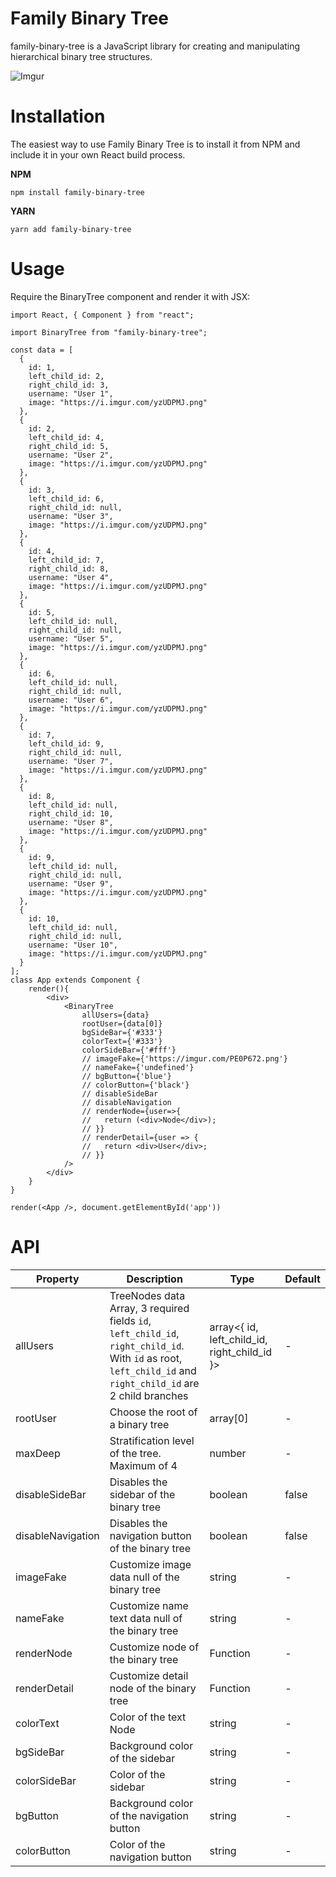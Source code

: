 # Family Binary Tree

family-binary-tree is a JavaScript library for creating and manipulating hierarchical binary tree structures.

![Imgur](https://i.imgur.com/SRJiZk2.png)

# Installation

The easiest way to use Family Binary Tree is to install it from NPM and include it in your own React build process.

__NPM__
```
npm install family-binary-tree
```
__YARN__
```
yarn add family-binary-tree
```

# Usage

Require the BinaryTree component and render it with JSX:

```
import React, { Component } from "react";

import BinaryTree from "family-binary-tree";

const data = [
  {
    id: 1,
    left_child_id: 2,
    right_child_id: 3,
    username: "User 1",
    image: "https://i.imgur.com/yzUDPMJ.png"
  },
  {
    id: 2,
    left_child_id: 4,
    right_child_id: 5,
    username: "User 2",
    image: "https://i.imgur.com/yzUDPMJ.png"
  },
  {
    id: 3,
    left_child_id: 6,
    right_child_id: null,
    username: "User 3",
    image: "https://i.imgur.com/yzUDPMJ.png"
  },
  {
    id: 4,
    left_child_id: 7,
    right_child_id: 8,
    username: "User 4",
    image: "https://i.imgur.com/yzUDPMJ.png"
  },
  {
    id: 5,
    left_child_id: null,
    right_child_id: null,
    username: "User 5",
    image: "https://i.imgur.com/yzUDPMJ.png"
  },
  {
    id: 6,
    left_child_id: null,
    right_child_id: null,
    username: "User 6",
    image: "https://i.imgur.com/yzUDPMJ.png"
  },
  {
    id: 7,
    left_child_id: 9,
    right_child_id: null,
    username: "User 7",
    image: "https://i.imgur.com/yzUDPMJ.png"
  },
  {
    id: 8,
    left_child_id: null,
    right_child_id: 10,
    username: "User 8",
    image: "https://i.imgur.com/yzUDPMJ.png"
  },
  {
    id: 9,
    left_child_id: null,
    right_child_id: null,
    username: "User 9",
    image: "https://i.imgur.com/yzUDPMJ.png"
  },
  {
    id: 10,
    left_child_id: null,
    right_child_id: null,
    username: "User 10",
    image: "https://i.imgur.com/yzUDPMJ.png"
  }
];
class App extends Component {
    render(){
        <div>
            <BinaryTree
                allUsers={data}
                rootUser={data[0]}
                bgSideBar={'#333'}
                colorText={'#333'}
                colorSideBar={'#fff'}
                // imageFake={'https://imgur.com/PE0P672.png'}
                // nameFake={'undefined'}  
                // bgButton={'blue'}
                // colorButton={'black'}
                // disableSideBar
                // disableNavigation
                // renderNode={user=>{
                //   return (<div>Node</div>);
                // }}
                // renderDetail={user => {
                //   return <div>User</div>;
                // }}
            />
        </div>
    }
}

render(<App />, document.getElementById('app'))
```

# API

| Property | Description | Type | Default |
| ------ | ----------- | ------| -------|
|  allUsers  | TreeNodes data Array, 3 required fields `id`, `left_child_id`, `right_child_id`. With `id` as root, `left_child_id` and `right_child_id` are 2 child branches  | array\<{ id, left_child_id, right_child_id }> | - |
| rootUser | Choose the root of a binary tree | array[0] | - |
| maxDeep | Stratification level of the tree. Maximum of 4 | number | - |
| disableSideBar | Disables the sidebar of the binary tree | boolean | false |
| disableNavigation | Disables the navigation button of the binary tree | boolean | false |
| imageFake | Customize image data null of the binary tree | string | - |
| nameFake | Customize name text data null of the binary tree | string | - |
| renderNode | Customize node of the binary tree | Function | - |
| renderDetail | Customize detail node of the binary tree | Function | - |
| colorText | Color of the text Node | string | - |
| bgSideBar | Background color of the sidebar | string | - |
| colorSideBar | Color of the sidebar | string | - |
| bgButton | Background color of the navigation button | string | - |
| colorButton | Color of the navigation button | string | - |


